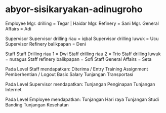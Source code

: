 # abyor-sisikaryakan-adinugroho

Employee
Mgr. drilling = Tegar | Haidar
Mgr. Refinery = Sani
Mgr. General Affairs = Adi

Supervisor
Supervisor drilling riau = iqbal
Supervisor drilling luwuk = Ucu
Supervisor Refinery balikpapan = Deni

Staff
Staff Drilling riau 1 =  Dwi
Staff drilling riau 2 = Trio
Staff drilling luwuk = nuragus
Staff refinery balikpapan = Sofi
Staff General Affairs = Seta


Pada Level Staff mendapatkan:
Diterima / Entry
Training
Assignment
Pemberhentian / Logout
Basic Salary
Tunjangan Transportasi

Pada Level Supervisor mendapatkan:
<Apa saja yang ada di Staff>
Tunjangan Penginapan
Tunjangan Internet

Pada Level Employee mendapatkan:
<Apa saja yang ada di Staff>
<Apa saja yang ada di Supervisor>
Tunjangan Hari raya
Tunjangan Studi Banding
Tunjangan Kesehatan
